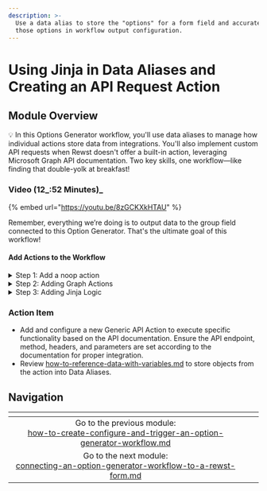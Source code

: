 ```yaml
---
description: >-
  Use a data alias to store the "options" for a form field and accurately map
  those options in workflow output configuration.
---
```


# Using Jinja in Data Aliases and Creating an API Request Action

## Module Overview

:bulb: In this Options Generator workflow, you'll use data aliases to manage how individual actions store data from integrations. You'll also implement custom API requests when Rewst doesn't offer a built-in action, leveraging Microsoft Graph API documentation. Two key skills, one workflow—like finding that double-yolk at breakfast!

### Video (12_:52 Minutes)_

{% embed url="https://youtu.be/8zGCKXkHTAU" %}

Remember, everything we’re doing is to output data to the group field connected to this Option Generator. That's the ultimate goal of this workflow!

#### Add Actions to the Workflow

<details>

<summary>Step 1: Add a noop action</summary>

1. **Add** a noop to the workflow canvas.
2. **Follow** the instructions in: [101-laying-the-foundations-of-automations-3.md](../101-laying-the-foundations-of-automations-1/101-laying-the-foundations-of-automations-3.md "mention")to configure the noop.
   * Alternatively, you can **copy** the noop from the "Add or Remove User - Microsoft Group" workflow and paste it into this Option Generator.
3. **Search** "graph list groups" in the search bar.
4. **Add** List Groups action under the "Add to Group" transition of the add\_or\_remove noop.
5. **Connect** the transition from Add to Group to the List Groups action
6. **Search** "graph api" in the search bar.
7. **Add "**Graph API Request" below "remove from group" transition.
8. **Rename** "Graph API Request" to "list\_user\_groups"

</details>

<details>

<summary>Step 2: Adding Graph Actions</summary>

1. **Search** for "graph list groups" in the search bar.
2. **Add** List Groups below the "Add to Group" transition of the add\_or\_remove noop.
3. **Connect** the transition from Add to Group to the List Groups action
4. **Search** "graph api" in the search bar.
5. **Add** "Graph API Request" under the "Remove from Group" transition of the noop.
6. **Rename** the "Graph API Request" to "list\_user\_groups".
7. S**elect** the Jinja Editor icon for the Endpoint field in "list\_user\_groups"&#x20;
   * **Add** `/users/{{ CTX.user_id }}/memberOf`&#x20;
8. **Close** the Jinja Editor.
9. **Add** a data alias in the transition of the "list\_user\_groups" action
   * Key: `group_list`
   * Value: `{{ RESULT.result.data.value }}`
10. **Rename** "microsoft\_graph\_list\_groups" to "list\_all\_groups"
11. **Add** a data alias in the transition of "list\_all\_groups"
    * Key: `all_groups`
    * Value: `{{ RESULT.result.data.value }}`
12. **Copy** the "list\_user\_groups" API request action and **move** it below "list\_all\_groups"
13. **Connect** the transition of "list\_all\_groups" to "list\_user\_groups" from the previous step

</details>

<details>

<summary>Step 3: Adding Jinja Logic</summary>

1. A**dd** a noop below the copied "list\_user\_groups" and **connect** the transition from "list\_user\_groups"
2. **Rename** the noop "build\_group\_list"
3. **Create** a data alias in "build\_group\_list"
   * Key: `group_list`
   * Value
   *   ```
       {{-
       ```

       ```
         [
           group
           for group in CTX.all_groups
           if group.id not in
           [
             user_group.id
             for user_group in CTX.user_groups
           ]
         ]
       -}} 

       ```

<!---->

15. **Click** _Publish_ to save the workflow.

</details>

### Action Item

* Add and configure a new Generic API Action to execute specific functionality based on the API documentation. Ensure the API endpoint, method, headers, and parameters are set according to the documentation for proper integration.
* Review [how-to-reference-data-with-variables.md](../../electives/how-to-reference-data-with-variables.md "mention") to store objects from the action into Data Aliases.

## Navigation

<table data-card-size="large" data-column-title-hidden data-view="cards" data-full-width="false"><thead><tr><th align="center"></th><th align="center"></th><th data-hidden data-card-target data-type="content-ref"></th></tr></thead><tbody><tr><td align="center">Go to the previous module:<br><a data-mention href="how-to-create-configure-and-trigger-an-option-generator-workflow.md">how-to-create-configure-and-trigger-an-option-generator-workflow.md</a></td><td align="center"></td><td></td></tr><tr><td align="center">Go to the next module:<br><a data-mention href="connecting-an-option-generator-workflow-to-a-rewst-form.md">connecting-an-option-generator-workflow-to-a-rewst-form.md</a></td><td align="center"></td><td></td></tr></tbody></table>
